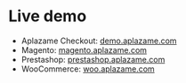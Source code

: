 # Live demo

* Aplazame Checkout: [demo.aplazame.com](http://demo.aplazame.com)
* Magento: [magento.aplazame.com](http://magento.aplazame.com)
* Prestashop: [prestashop.aplazame.com](http://prestashop.aplazame.com)
* WooCommerce: [woo.aplazame.com](http://woo.aplazame.com?post_type=product)
